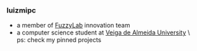 ### luizmipc
* a member of [FuzzyLab](https://fuzzylab.tech/) innovation team
* a computer science student at [Veiga de Almeida University](https://www.uva.br/) \ \
ps: check my pinned projects

